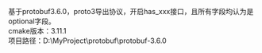 基于protobuf3.6.0，proto3导出协议，开启has_xxx接口，且所有字段均认为是optional字段。</br>
cmake版本：3.11.1</br>
项目路径：D:\MyProject\protobuf\protobuf-3.6.0</br>
